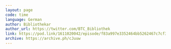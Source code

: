 ```yaml
---
layout: page
code: time
language: German
author: Bibliothekar
author_url: https://twitter.com/BTC_Bibliothek
link: https://pod.link/1611020042/episode/f83a997e3352464bb5262467c7cf3089
archive: https://archive.ph/cJuuw
---
```

